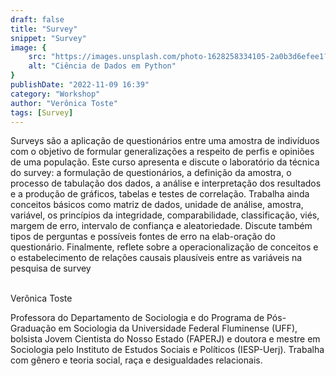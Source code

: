 ```yaml
---
draft: false
title: "Survey"
snippet: "Survey"
image: {
    src: "https://images.unsplash.com/photo-1628258334105-2a0b3d6efee1?&fit=crop&w=430&h=240",
    alt: "Ciência de Dados em Python"
}
publishDate: "2022-11-09 16:39"
category: "Workshop"
author: "Verônica Toste"
tags: [Survey]
---
```


Surveys são a aplicação de questionários entre uma amostra de indivíduos com o objetivo de formular generalizações a respeito de perfis e opiniões de uma população. Este curso apresenta e discute o laboratório da técnica do survey: a formulação de questionários, a definição da amostra, o processo de tabulação dos dados, a análise e interpretação dos resultados e a produção de gráficos, tabelas e testes de correlação. Trabalha ainda conceitos básicos como matriz de dados, unidade de análise, amostra, variável, os princípios da integridade, comparabilidade, classificação, viés, margem de erro, intervalo de confiança e aleatoriedade. Discute também tipos de perguntas e possíveis fontes de erro na elab-oração do questionário. Finalmente, reflete sobre a operacionalização de conceitos e o estabelecimento de relações causais plausíveis entre as variáveis na pesquisa de survey

<br>
<span class="text-2xl font-bold text-primary">Verônica Toste</span>

Professora do Departamento de Sociologia e do Programa de Pós-Graduação em Sociologia da Universidade Federal Fluminense (UFF), bolsista Jovem Cientista do Nosso Estado (FAPERJ) e doutora e mestre em Sociologia pelo Instituto de Estudos Sociais e Políticos (IESP-Uerj). Trabalha com gênero e teoria social, raça e desigualdades relacionais.